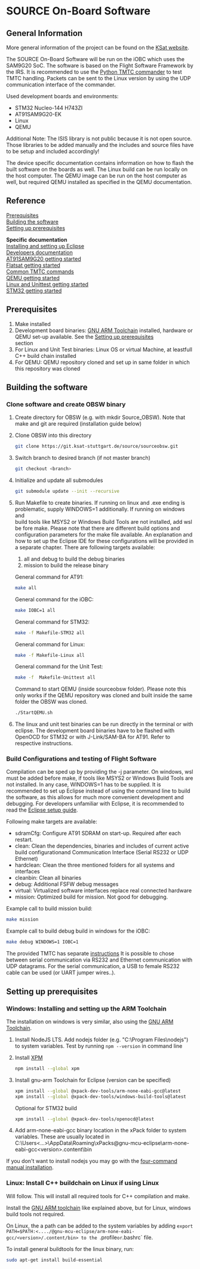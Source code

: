 SOURCE On-Board Software
======

## General Information
More general information of the project can be found
on the [KSat website](https://www.ksat-stuttgart.de/en/our-missions/source/).

The SOURCE On-Board Software will be run on the iOBC which uses the SAM9G20
SoC. The software is based on the Flight Software Framework by the IRS.
It is recommended to use the [Python TMTC commander](https://git.ksat-stuttgart.de/source/tmtc)
to test TMTC handling. Packets can be sent to the Linux version by using the UDP communication 
interface of the commander.

Used development boards and environments:

- STM32 Nucleo-144 H743ZI
- AT91SAM9G20-EK
- Linux
- QEMU

Additional Note: The ISIS library is not public because
it is not open source. Those libraries to be added manually and the includes
and source files have to be setup and included accordingly!

The device specific documentation contains information on how to flash the built
software on the boards as well. The Linux build can be run locally on the host computer.
The QEMU image can be run on the host computer as well, but required QEMU installed as specified
in the QEMU documentation.

## Reference
[Prerequisites](#prerequisites)<br>
[Building the software](#building-the-software)<br>
[Setting up prerequisites](#setting-up-prerequisites)<br>

**Specific documentation**<br>
[Installing and setting up Eclipse](doc/README-eclipse.md#top)<br>
[Developers documentation](doc/README-dev.md#top)<br>
[AT91SAM9G20 getting started](doc/README-at91.md#top)<br>
[Flatsat getting started](doc/README-flatsat.md#top)<br>
[Common TMTC commands](doc/TMTC.md#top)<br>
[QEMU getting started](doc/README-qemu.md#top)<br>
[Linux and Unittest getting started](doc/README-linux.md#top)<br>
[STM32 getting started](stm32/README-stm32.md#top)<br>

## Prerequisites
1. Make installed
2. Development board binaries: [GNU ARM Toolchain](https://xpack.github.io/arm-none-eabi-gcc/install/) 
   installed, hardware or QEMU set-up available. See the [Setting up prerequisites](#setting-up-prerequisites)<br>
   section
3. For Linux and Unit Test binaries: Linux OS or virtual Machine, at leastfull C++
   build chain installed
4. For QEMU: QEMU repository cloned and set up in same folder in which 
   this repository was cloned

## Building the software
### Clone software and create OBSW binary

1. Create directory for OBSW (e.g. with mkdir Source_OBSW).
Note that make and git are required (installation guide below)
2. Clone OBSW into this directory
   ```sh
   git clone https://git.ksat-stuttgart.de/source/sourceobsw.git
   ```
3. Switch branch to desired branch (if not master branch)
   ```sh
   git checkout <branch>
   ```
4. Initialize and update all submodules
   ```sh
   git submodule update --init --recursive
   ```

5. Run Makefile to create binaries. If running on linux and .exe ending is
   problematic, supply WINDOWS=1 additionally. If running on windows and  
   build tools like MSYS2 or Windows Build Tools are not installed, add
   wsl be fore make.
   Please note that there are different build options and configuration parameters
   for the make file available. An explanation and how to set up the Eclipse IDE
   for these configurations will be provided in a separate chapter.
   There are following targets available:
   
   1. all and debug to build the debug binaries
   2. mission to build the release binary

   General command for AT91:
   ```sh
   make all
   ```
   General command for the iOBC:
   ```sh
   make IOBC=1 all
   ```

   General command for STM32:
   ```sh
   make -f Makefile-STM32 all
   ```
   General command for Linux:
   ```sh
   make -f Makefile-Linux all
   ```
   General command for the Unit Test:
   ```sh
   make -f  Makefile-Unittest all
   ```
   Command to start QEMU (inside sourceobsw folder). Please note this
   only works if the QEMU repository was cloned and built inside the same folder
   the OBSW was cloned.
   ```sh
   ./StartQEMU.sh
   ``` 
6. The linux and unit test binaries can be run directly
   in the terminal or with eclipse. The development board binaries have to be flashed with
   OpenOCD for STM32 or with J-Link/SAM-BA for AT91.
   Refer to respective instructions.

### Build Configurations and testing of Flight Software

Compilation can be sped up by providing the -j parameter.
On windows, wsl must be added before make, if tools like MSYS2 or Windows Build
Tools are not installed. In any case, WINDOWS=1 has to be supplied.
It is recommended to set up Eclipse instead of using the command line to build
the software, as this allows for much more convenient development and debugging.
For developers unfamiliar with Eclipse, it is recommended to read the
[Eclipse setup guide](doc/README-eclipse.md#top).

Following make targets are available:
- sdramCfg: Configure AT91 SDRAM on start-up. Required after each restart.
- clean: Clean the dependencies, binaries and includes of current active build
  configurationand Communication Interface (Serial RS232 or UDP Ethernet)
- hardclean: Clean the three mentioned folders for all systems and interfaces
- cleanbin: Clean all binaries
- debug: Additional FSFW debug messages
- virtual: Virtualized software interfaces replace real connected hardware
- mission: Optimized build for mission. Not good for debugging.

Example call to build mission build:
```sh
make mission
```

Example call to build debug build in windows for the iOBC:
```sh
make debug WINDOWS=1 IOBC=1
```

The provided TMTC has separate [instructions](https://git.ksat-stuttgart.de/source/tmtc)
It is possible to chose between serial communication via RS232 and Ethernet 
communication with UDP datagrams. For the serial communication, a USB to female 
RS232 cable can be used (or UART jumper wires..).

## Setting up prerequisites

### Windows: Installing and setting up the ARM Toolchain
The installation on windows is very similar, also using the
[GNU ARM Toolchain](https://xpack.github.io/arm-none-eabi-gcc/install/).

1. Install NodeJS LTS. Add nodejs folder (e.g. "C:\Program Files\nodejs\")
   to system variables. Test by running `npm --version` in command line
2. Install [XPM](https://www.npmjs.com/package/xpm)
   ```sh
   npm install --global xpm
   ```

3. Install gnu-arm Toolchain for Eclipse (version can be specified)
   ```sh
   xpm install --global @xpack-dev-tools/arm-none-eabi-gcc@latest
   xpm install --global @xpack-dev-tools/windows-build-tools@latest
   ```
   
   Optional for STM32 build
   ```sh
   xpm install --global @xpack-dev-tools/openocd@latest
   ```
   
4. Add arm-none-eabi-gcc binary location in the xPack folder to system variables. 
   These are usually located in C:\Users\<...>\AppData\Roaming\xPacks\@gnu-mcu-eclipse\arm-none-eabi-gcc\<version>\.content\bin
   
If you don't want to install nodejs you may go with the 
[four-command manual installation](https://xpack.github.io/arm-none-eabi-gcc/install/#manual-install). 

### Linux: Install C++ buildchain on Linux if using Linux
Will follow. This will install all required tools for C++ compilation and make.

Install the [GNU ARM toolchain](https://xpack.github.io/arm-none-eabi-gcc/install/)
like explained above, but for Linux, windows build tools not required.

On Linux, the a path can be added to the system variables by adding
`export PATH=$PATH:<..../@gnu-mcu-eclipse/arm-none-eabi-gcc/<version>/.content/bin>
to the `.profile` or `.bashrc` file.
   
To install general buildtools for the linux binary, run:
```sh
sudo apt-get install build-essential
```

